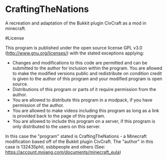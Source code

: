 CraftingTheNations
==================

A recreation and adaptation of the Bukkit plugin CivCraft as a mod in minecraft.

#License

This program is published under the open source license GPL v3.0 (http://www.gnu.org/licenses/) with the stated exceptions applying:
  * Changes and modifications to this code are permitted and can be submitted to the author for inclusion within the program. You are allowed to make the modified versions public and redistribute on condition credit is given to the author of this program and your modified program is open source.
  * Distributions of this program or parts of it require permission from the author.
  * You are allowed to distribute this program in a modpack, if you have permission of the author.
  * You are allowed to make videos including this program as long as a link is provided back to the page of this program.
  * You are allowed to include this program on a server, if this program is only distributed to the users on this server.

In this case the "program" stated is CraftingTheNations - a Minecraft modification based off of the Bukkit plugin CivCraft.
The "author" in this case is 132435phil, ssbbpeople and others (See: https://account.mojang.com/documents/minecraft_eula)
